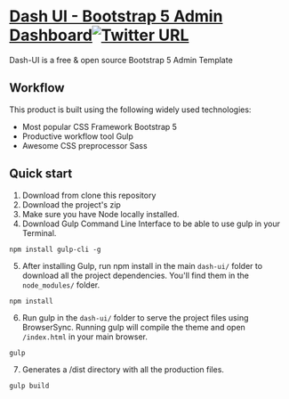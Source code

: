 # [Dash UI - Bootstrap 5 Admin Dashboard](https://codescandy.com/dashui/index.html)[![Twitter URL](https://img.shields.io/twitter/url?style=social&url=https%3A%2F%2Fgithub.com%2Fcodescandy%2FDash-UI)](https://twitter.com/intent/tweet?text=Dash%2fui&url=https%3A%2F%2Fgithub.com%2Fcodescandy%2FDash-UI)


Dash-UI is a free & open source Bootstrap 5 Admin Template
## Workflow

This product is built using the following widely used technologies:

- Most popular CSS Framework Bootstrap 5
- Productive workflow tool Gulp
- Awesome CSS preprocessor Sass



## Quick start

1. Download from clone this repository
2. Download the project's zip
3. Make sure you have Node locally installed.
4. Download Gulp Command Line Interface to be able to use gulp in your Terminal.

```
npm install gulp-cli -g
```

5. After installing Gulp, run npm install in the main `dash-ui/` folder to download all the project dependencies. You'll find them in the `node_modules/` folder.

```
npm install
```

6. Run gulp in the `dash-ui/` folder to serve the project files using BrowserSync. Running gulp will compile the theme and open `/index.html` in your main browser.

```
gulp
```
7. Generates a /dist directory with all the production files.

```
gulp build
```